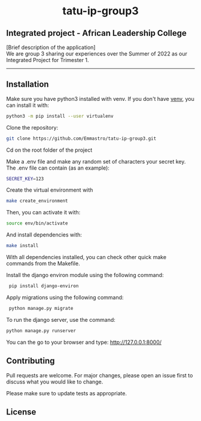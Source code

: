 <center> <h1>tatu-ip-group3 </h1></center>


## Integrated project - African Leadership College

[Brief description of the application] <br>
We are group 3 sharing our experiences over the Summer of 2022 as our Integrated Project for Trimester 1. 


---


## Installation

Make sure you have python3 installed with venv. If you don't have [venv](https://packaging.python.org/guides/installing-using-pip-and-virtual-environments/), you can install it with:

```bash
python3 -m pip install --user virtualenv
```

Clone the repository:

```bash
git clone https://github.com/Emmastro/tatu-ip-group3.git
```

Cd on the root folder of the project

Make a .env file and make any random set of characters your secret key. The .env file can contain (as an example):
```bash
SECRET_KEY=123
```


Create the virtual environment with
```bash
make create_environment
```

Then, you can activate it with:
```bash
source env/bin/activate
```

And install dependencies with:
```bash
make install
```
With all dependencies installed, you can check other quick make commands from the Makefile.

Install the django environ module using the following command:
```bash
 pip install django-environ
```

Apply migrations using the following command:
```bash
 python manage.py migrate
```


To run the django server, use the command:
```bash
python manage.py runserver
```

You can the go to your browser and type: http://127.0.0.1:8000/

## Contributing
Pull requests are welcome. For major changes, please open an issue first to discuss what you would like to change.

Please make sure to update tests as appropriate.

## License

